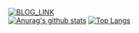 [![BLOG_LINK](https://img.shields.io/badge/🏠-BLOG_LINK-blue)](https://staticclass.tistory.com/)    
[![Anurag's github stats](https://github-readme-stats.vercel.app/api?username=xoasml&title_color=282828&text_color=1E90FF&bg_color=white&hide_border=false)](https://github.com/anuraghazra/github-readme-stats) [![Top Langs](https://github-readme-stats.vercel.app/api/top-langs/?username=xoasml&layout=compact)](https://github.com/anuraghazra/github-readme-stats)

[^1]:[![Hits](https://hits.seeyoufarm.com/api/count/incr/badge.svg?url=https%3A%2F%2Fgithub.com%2Fxoasml&count_bg=1E90FF&title_bg=%23555555&icon=&icon_color=%23E7E7E7&title=hits&edge_flat=false)](https://hits.seeyoufarm.com)



<!--
**xoasml/xoasml** is a ✨ _special_ ✨ repository because its `README.md` (this file) appears on your GitHub profile.

Here are some ideas to get you started:

- 🔭 I’m currently working on ...
- 🌱 I’m currently learning ...
- 👯 I’m looking to collaborate on ...
- 🤔 I’m looking for help with ...
- 💬 Ask me about ...
- 📫 How to reach me: ...
- 😄 Pronouns: ...
- ⚡ Fun fact: ...
-->
